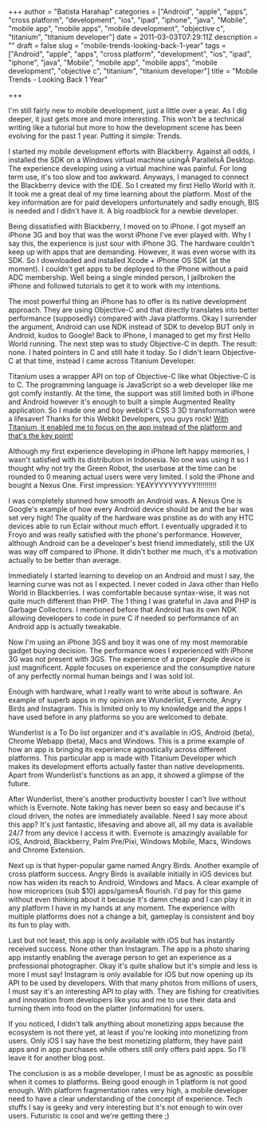+++
author = "Batista Harahap"
categories = ["Android", "apple", "apps", "cross platform", "development", "ios", "ipad", "iphone", "java", "Mobile", "mobile app", "mobile apps", "mobile development", "objective c", "titanium", "titanium developer"]
date = 2011-03-03T07:29:11Z
description = ""
draft = false
slug = "mobile-trends-looking-back-1-year"
tags = ["Android", "apple", "apps", "cross platform", "development", "ios", "ipad", "iphone", "java", "Mobile", "mobile app", "mobile apps", "mobile development", "objective c", "titanium", "titanium developer"]
title = "Mobile Trends - Looking Back 1 Year"

+++


I'm still fairly new to mobile development, just a little over a year. As I dig deeper, it just gets more and more interesting. This won't be a technical writing like a tutorial but more to how the development scene has been evolving for the past 1 year. Putting it simple: Trends.

I started my mobile development efforts with Blackberry. Against all odds, I installed the SDK on a Windows virtual machine usingÂ ParallelsÂ Desktop. The experience developing using a virtual machine was painful. For long term use, it's too slow and too awkward. Anyways, I managed to connect the Blackberry device with the IDE. So I created my first Hello World with it. It took me a great deal of my time learning about the platform. Most of the key information are for paid developers unfortunately and sadly enough, BIS is needed and I didn't have it. A big roadblock for a newbie developer.

Being dissatisfied with Blackberry, I moved on to iPhone. I got myself an iPhone 3G and boy that was the worst iPhone I've ever played with. Why I say this, the experience is just sour with iPhone 3G. The hardware couldn't keep up with apps that are demanding. However, it was even worse with its SDK. So I downloaded and installed Xcode + iPhone OS SDK (at the moment). I couldn't get apps to be deployed to the iPhone without a paid ADC membership. Well being a single minded person, I jailbroken the iPhone and followed tutorials to get it to work with my intentions.

The most powerful thing an iPhone has to offer is its native development approach. They are using Objective-C and that directly translates into better performance (supposedly) compared with Java platforms. Okay I surrender the argument, Android can use NDK instead of SDK to develop BUT only in Android, kudos to Google! Back to iPhone, I managed to get my first Hello World running. The next step was to study Objective-C in depth. The result: none. I hated pointers in C and still hate it today. So I didn't learn Objective-C at that time, instead I came across Titanium Developer.

Titanium uses a wrapper API on top of Objective-C like what Objective-C is to C. The programming language is JavaScript so a web developer like me got comfy instantly. At the time, the support was still limited both in iPhone and Android however it's enough to built a simple Augmented Reality application. So I made one and boy webkit's CSS 3 3D transformation were a lifesaver! Thanks for this Webkit Developers, you guys rock! <span style="text-decoration: underline;">With Titanium, it enabled me to focus on the app instead of the platform and that's the key point!</span>

Although my first experience developing in iPhone left happy memories, I wasn't satisfied with its distribution in Indonesia. No one was using it so I thought why not try the Green Robot, the userbase at the time can be rounded to 0 meaning actual users were very limited. I sold the iPhone and bought a Nexus One. First impression: YEAYYYYYYYYYY!!!!!!!!!!

I was completely stunned how smooth an Android was. A Nexus One is Google's example of how every Android device should be and the bar was set very high! The quality of the hardware was pristine as do with any HTC devices able to run Eclair without much effort. I eventually upgraded it to Froyo and was really satisfied with the phone's performance. However, although Android can be a developer's best friend immediately, still the UX was way off compared to iPhone. It didn't bother me much, it's a motivation actually to be better than average.

Immediately I started learning to develop on an Android and must I say, the learning curve was not as I expected. I never coded in Java other than Hello World in Blackberries. I was comfortable because syntax-wise, it was not quite much different than PHP. The 1 thing I was grateful in Java and PHP is Garbage Collectors. I mentioned before that Android has its own NDK allowing developers to code in pure C if needed so performance of an Android app is actually tweakable.

Now I'm using an iPhone 3GS and boy it was one of my most memorable gadget buying decision. The performance woes I experienced with iPhone 3G was not present with 3GS. The experience of a proper Apple device is just magnificent. Apple focuses on experience and the consumptive nature of any perfectly normal human beings and I was sold lol.

Enough with hardware, what I really want to write about is software. An example of superb apps in my opinion are Wunderlist, Evernote, Angry Birds and Instagram. This is limited only to my knowledge and the apps I have used before in any platforms so you are welcomed to debate.

Wunderlist is a To Do list organizer and it's available in iOS, Android (beta), Chrome Webapp (beta), Macs and Windows. This is a prime example of how an app is bringing its experience agnostically across different platforms. This particular app is made with Titanium Developer which makes its development efforts actually faster than native developments. Apart from Wunderlist's functions as an app, it showed a glimpse of the future.

After Wunderlist, there's another productivity booster I can't live without which is Evernote. Note taking has never been so easy and because it's cloud driven, the notes are immediately available. Need I say more about this app? It's just fantastic, lifesaving and above all, all my data is available 24/7 from any device I access it with. Evernote is amazingly available for iOS, Android, Blackberry, Palm Pre/Pixi, Windows Mobile, Macs, Windows and Chrome Extension.

Next up is that hyper-popular game named Angry Birds. Another example of cross platform success. Angry Birds is available initially in iOS devices but now has widen its reach to Android, Windows and Macs. A clear example of how microprices (sub $10) apps/gamesÂ flourish. I'd pay for this game without even thinking about it because it's damn cheap and I can play it in any platform I have in my hands at any moment. The experience with multiple platforms does not a change a bit, gameplay is consistent and boy its fun to play with.

Last but not least, this app is only available with iOS but has instantly received success. None other than Instagram. The app is a photo sharing app instantly enabling the average person to get an experience as a professional photographer. Okay it's quite shallow but it's simple and less is more I must say! Instagram is only available for iOS but now opening up its API to be used by developers. With that many photos from millions of users, I must say it's an interesting API to play with. They are fishing for creativities and innovation from developers like you and me to use their data and turning them into food on the platter (information) for users.

If you noticed, I didn't talk anything about monetizing apps because the ecosystem is not there yet, at least if you're looking into monetizing from users. Only iOS I say have the best monetizing platform, they have paid apps and in app purchases while others still only offers paid apps. So I'll leave it for another blog post.

The conclusion is as a mobile developer, I must be as agnostic as possible when it comes to platforms. Being good enough in 1 platform is not good enough. With platform fragmentation rates very high, a mobile developer need to have a clear understanding of the concept of experience. Tech stuffs I say is geeky and very interesting but it's not enough to win over users. Futuristic is cool and we're getting there ;)